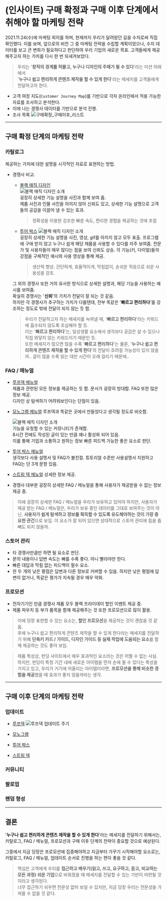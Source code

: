 # (인사이트) 구매 확정과 구매 이후 단계에서 취해야 할 마케팅 전략

2021.11.24(수)에 마케팅 회의를 하며, 현재까지 우리가 달려왔던 길을 수치로써 직접 확인했다. 이를 보며, 앞으로의 비전 그 중 마케팅 전략을 수립할 계획이었으나, 수치 데이터를 보고 큰 변화가 필요하다고 판단하여 우리 기업의 새로운 목표. 고객들에게 제공해주고자 하는 가치를 다시 한 번 되새겨보았다.

> 우리는 '**창작의 경계를 허물고, 누구나 디자인의 주체가 될 수 있다**'라는 미션 아래에서  
> '**누구나 쉽고 편리하게 콘텐츠 제작을 할 수 있게 한다**'라는 메세지를 고객들에게 전달하고자 한다.

- 고객 여정 지도(`Customer Journey Map`)를 기반으로 각자 온라인에서 적용 가능한 자료를 조사하고 분석한다.
- 이에 나는 경쟁사 데이터를 기반으로 분석 진행.
- 조사 목록
  ![구매확정_구매이후_리스트](assets/구매확정,구매이후_리스트.png)

---

## 구매 확정 단계의 마케팅 전략

### 카탈로그

제공하는 가치에 대한 설명을 시각적인 자료로 표현하는 방법.

- 경쟁사 비교.

  - [블랙 매직 디자인](https://www.blackmagicdesign.com/kr/products/davinciresolve/keyboard)  
    ![블랙 매직 디자인 소개](assets/블랙_매직_디자인_소개.png)  
    굉장히 상세한 기능 설명을 사진과 함께 보여 줌.  
    제품 사진과 인물 사진을 아끼지 않아 신뢰도 있고, 상세한 기능 설명으로 고객들의 공감을 이끌어 낼 수 있는 효과.

    > 정확성을 이용한 강조한 빠른 속도, 편리한 경험을 제공하는 것에 초점

  - [투어 박스](https://www.tourboxtech.com/kr/product.html)
    ![블랙 매직 디자인 소개](assets/투어_박스_소개.png)  
    굉장히 상세한 기능 설명을 사진, 영상, gif를 아끼지 않고 모두 표출.
    프로그램에 구애 받지 않고 누구나 쉽게 해당 제품을 사용할 수 있다를 자주 보여줌.
    전문가 및 사용자들이 매우 많다는 점을 보여 신뢰도 상승.
    각 기능(키, 다이얼)들의 강점을 구체적인 예시와 사용 영상을 통해 제공.

    > 생산력 향상. 간단하게, 효율적이게, 막힘없이, 손쉬운 적응으로 쉬운 사용성을 강조.

  그 외의 경쟁사 또한 거의 유사한 방식으로 상세한 설명과, 해당 기능을 사용하는 예시를 보여줌.  
  확실히 경쟁사는 '**신뢰**'의 가치가 전달이 잘 되는 것 같음.  
  하지만 각 경쟁사가 추구하는 가치가 다를텐데, 전부 똑같은 '**빠르고 편리하다**'를 강조하는 정도로 밖에 전달이 되지 않는 듯 함.

  > 우리가 전달하고자 하는 메세지를 녹여낼 때, '**빠르고 편리하다**'라는 키워드에 흡수되지 않도록 조심해야 할 듯.  
  > 이는 '**빠르고 편리하다**'는, 일상생활 요소에서 생각보다 공감은 살 수 있으나 직접 와닿지 않는 키워드이기 때문인 듯.  
  > 또한 메세지가 많으면 많을 수록 '**빠르고 편리하다**'는 물론, '**누구나 쉽고 편리하게 콘텐츠 제작을 할 수 있게 한다**'의 전달이 흐려질 가능성이 있지 않을까.. 글이 많을 수록 읽는 데만 시간이 오래 걸리기 때문에..

### FAQ / 메뉴얼

- [루프덱 메뉴얼](https://kr.support.loupedeck.com/)  
  제품과 관련된 모든 정보를 제공하는 듯 함. 문서가 굉장히 방대함. FAQ 또한 많은 정보 제공.  
  디자인 상 탐색하기 어려워보인다는 단점이 있음.

- [모노그램 메뉴얼](https://support.monogramcc.com/hc/en-us)
  루프덱과 똑같은 곳에서 만들었다고 생각될 정도로 비슷함.

  ![블랙 매직 디자인 소개](assets/모노그램_커뮤니티.png)  
  기능을 요청할 수 있는 커뮤니티가 존재함.  
  8시간 전에도 작성된 글이 있는 만큼 꽤나 활성화 되어 있음.  
  이를 통해 기업과 소통하고 원하는 정보 빠른 피드백 가능한 좋은 요소로 판단.

- [투어 박스 메뉴얼](https://www.tourboxtech.com/kr/manual.html)  
  생각보다 사용 설명서 및 FAQ가 불친절. 튜토리얼 수준만 사용설명서 지원하고 FAQ는 단 3개 문항 있음.

- [스트림 덱 메뉴얼](https://help.elgato.com/hc/en-us)
  상세한 정보 제공.

- 경쟁사 대부분 굉장히 상세한 FAQ / 메뉴얼을 통해 사용자가 제공받을 수 없는 정보 제공 중.

> 이에 굉장히 상세한 FAQ / 메뉴얼을 우리가 보유하고 있어야 하지만, 사용자가 제공 받는 FAQ / 메뉴얼은, 우리가 보유 중인 데이터를 그대로 보여주는 것이 아닌, **사용자가 쉽게 탐색하고 정보를 획득할 수 있도록 유도해야하는 것이 가장 중요한 관건**으로 보임. 이 요소가 잘 되어 있으면 상대적으로 스토어 관리에 힘을 좀 빼도 되지 않을까.

### 스토어 관리

- 타 경쟁사만큼만 하면 될 요소로 판단.
- 문의 내용이나 답변 속도는 빠를 수록 좋다. 아니 빨라야만 한다.
- 빠른 대답과 막힘 없는 피드백이 필수 요소.
- 한 두 개의 낮은 평점은 답변과 다른 정보로 커버할 수 있음. 하지만 낮은 평점에 답변이 없거나, 똑같은 평가가 지속될 경우 매우 악화.

### 프로모션

- 전자기기인 만큼 경쟁사 제품 모두 블랙 프라이데이 할인 이벤트 제공 중.
- 제품 파우치 등 부가 품목을 함께 제공해주는 것 또한 프로모션으로 많이 활용.

> 이에 당장 표현할 수 있는 요소는, **할인 프로모션**을 제공하는 것이 괜찮을 것 같음.  
> 후에 누구나 쉽고 편리하게 콘텐츠 제작을 할 수 있게 한다라는 메세지를 전달하기 위해 **단축키 카드 / 가이드, 디자인 가이드 등 실제 작업에 도움되는 요소**를 함께 제공하는 것도 좋아 보임.

> 제품 특성상, 펀딩 사이트에서 매우 효과적인 요소라는 것은 어쩔 수 없는 사실.  
> 하지만, 펀딩이 특정 기간 내에 새로운 아이템을 먼저 손에 쥘 수 있다는 특성을 가지고 있고, 우리가 거기에 어울리는 아이템이라면, **프로모션을 통해 비슷한 경험을 제공**했을 때 효과가 좋지 않을까라는 생각.

---

## 구매 이후 단계의 마케팅 전략

### 업데이트

- [루프덱](https://support.loupedeck.com/loupedeck-software-download)
  ![루프덱 업데이트 주기](assets/루프덱_업데이트_주기.png)

- [모노그램](https://support.monogramcc.com/hc/en-us/articles/360042909891-Monogram-Creator-Release-Notes)

- [투어 박스](https://www.tourboxtech.com/kr/downloads.html)

- [스트림 덱](https://help.elgato.com/hc/en-us/articles/360028242631-Elgato-Stream-Deck-Software-Release-Notes?_ga=2.47034337.756573304.1637906500-1566464833.1637906500)

### 커뮤니티

### 팔로업

### 팬덤 형성

---

## 결론

'**누구나 쉽고 편리하게 콘텐츠 제작을 할 수 있게 한다**'라는 메세지를 전달하기 위해서는, 카탈로그, FAQ / 메뉴얼, 프로모션과 구매 이후 단계의 전략이 중요할 것으로 예상된다.

그중에서 지금 당장은 프로모션에 집중해야하고 지금부터 가꾸기 시작해야할 요소로는, 카탈로그, FAQ / 메뉴얼, 업데이트 순서로 진행을 하는 편이 좋을 것 같다.

> 핵심은 고객에게 우리를 **접근하고 배우기(읽고, 쓰고, 요구하고, 듣고, 비교하는 모든 과정) 쉬운 기업**으로 비춰졌을 때 메세지를 전달할 수 있는 기반이 마련될 것이라고 생각된다.  
> 너무 접근하기 쉬우면 전문성 없어 보일 수 있지만, 지금 당장 우리는 전문성을 가져올 수 없을 것 같다.
